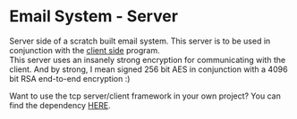 # Email System - Server

Server side of a scratch built email system. This server is to be used in conjunction with the [client side](https://github.com/redParrot17/emailSystem-client) program.  
This server uses an insanely strong encryption for communicating with the client.
And by strong, I mean signed 256 bit AES in conjunction with a 4096 bit RSA end-to-end encryption :)

Want to use the tcp server/client framework in your own project? You can find the dependency [HERE](https://github.com/redParrot17/redTCP).
